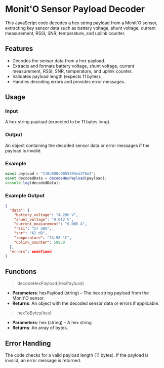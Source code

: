 # Monit'O Sensor Payload Decoder
This JavaScript code decodes a hex string payload from a Monit'O sensor, extracting key sensor data such as battery voltage, shunt voltage, current measurement, RSSI, SNR, temperature, and uplink counter.

## Features
- Decodes the sensor data from a hex payload.
- Extracts and formats battery voltage, shunt voltage, current measurement, RSSI, SNR, temperature, and uplink counter.
- Validates payload length (expects 11 bytes).
- Handles decoding errors and provides error messages.

## Usage
### Input
A hex string payload (expected to be 11 bytes long).

### Output
An object containing the decoded sensor data or error messages if the payload is invalid.

### Example
```javascript
const payload = "110a000c0055393ed376e2";
const decodedData = decodeHexPayload(payload);
console.log(decodedData);
```

### Example Output
```json
{
  "data": {
    "battery_voltage": "4.298 V",
    "shunt_voltage": "0.012 V",
    "current_measurement": "0.085 A",
    "rssi": "57 dBm",
    "snr": "62 dB",
    "temperature": "23.98 °C",
    "uplink_counter": 58850
  },
  "errors": undefined
}
```

## Functions
> decodeHexPayload(hexPayload)
- **Parameters**: hexPayload (string) – The hex string payload from the Monit'O sensor.
- **Returns**: An object with the decoded sensor data or errors if applicable.

> hexToBytes(hex)
- **Parameters**: hex (string) – A hex string.
- **Returns**: An array of bytes.

## Error Handling
The code checks for a valid payload length (11 bytes). If the payload is invalid, an error message is returned.
